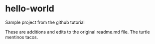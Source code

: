 # hello-world
Sample project from the github tutorial

These are additions and edits to the original readme.md file.
The turtle mentinos tacos.
